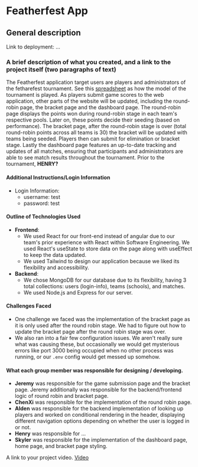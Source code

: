 # Featherfest App

## General description

Link to deployment: ...

### A brief description of what you created, and a link to the project itself (two paragraphs of text)

The Featherfest application target users are players and administrators of the fetharefest tournament. See this [spreadsheet](https://docs.google.com/spreadsheets/d/1xY_97RSohWpRhs2Pl82CX-zxPfdYPViR-zOnRO4sN2Q/edit?gid=737066836#gid=737066836) as how the model of the tournament is played. As players submit game scores to the web application, other parts of the website will be updated, including the round-robin page, the bracket page and the dashboard page. The round-robin page displays the points won during round-robin stage in each team's respective pools. Later on, these points decide their seeding (based on performance). The bracket page, after the round-robin stage is over (total round-robin points across all teams is 30) the bracket will be updated with teams being seeded. Players then can submit for elimination or bracket stage. Lastly the dashboard page features an up-to-date tracking and updates of all matches, ensuring that participants and administrators are able to see match results throughout the tournament. 
Prior to the tournament, **HENRY?**

#### Additional Instructions/Login Information

- Login Information:
  - username: test
  - password: test

#### Outline of Technologies Used

- **Frontend**:
  - We used React for our front-end instead of angular due to our team's prior experience with React within Software
    Engineering. We used React's useState to store data on the page along with useEffect to keep the data updated.
  - We used Tailwind to design our application because we liked its flexibility and accessibility.
- **Backend**:
  - We chose MongoDB for our database due to its flexibility, having 3 total collections: users (login-info), teams (schools), and matches.
  - We used Node.js and Express for our server.

#### Challenges Faced

- One challenge we faced was the implementation of the bracket page as it is only used after the round robin stage. We
  had to figure out how to update the bracket page after the round robin stage was over.
- We also ran into a fair few configuration issues. We aren't really sure what was causing these, but occasionally we would get mysterious errors like port 3000 being occupied when no other process was running, or our `.env` config would get messed up somehow.

#### What each group member was responsible for designing / developing.

- **Jeremy** was responsible for the game submission page and the bracket page. Jeremy additionally was responsible for the
  backend/frontend logic of round robin and bracket page.
- **ChenXi** was responsible for the implementation of the round robin page.
- **Alden** was responsible for the backend implementation of looking up players and worked on conditional rendering in
  the header, displaying different navigation options depending on whether the user is logged in or not.
- **Henry** was responsible for ...
- **Skyler** was responsible for the implementation of the dashboard page, home page, and bracket page styling. 

A link to your project video.
[Video](https://www.youtube.com/)
